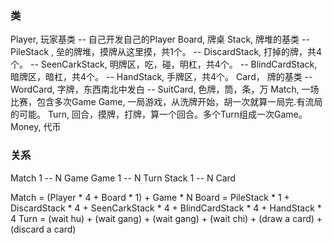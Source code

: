 ### 类
Player, 玩家基类
    -- 自己开发自己的Player
Board, 牌桌
Stack, 牌堆的基类
    -- PileStack , 垒的牌堆，摸牌从这里摸，共1个。
    -- DiscardStack, 打掉的牌，共4个。
    -- SeenCarkStack, 明牌区，吃，碰，明杠，共4个。
    -- BlindCardStack, 暗牌区，暗杠，共4个。
    -- HandStack, 手牌区，共4个。
Card， 牌的基类
    -- WordCard, 字牌，东西南北中发白
    -- SuitCard, 色牌，筒，条，万
Match, 一场比赛，包含多次Game
Game, 一局游戏，从洗牌开始，胡一次就算一局完.有流局的可能。
Turn, 回合，摸牌，打牌，算一个回合。多个Turn组成一次Game。
Money, 代币

### 关系
Match    1 -- N     Game
Game     1 -- N     Turn
Stack    1 -- N     Card

Match = (Player * 4 + Board * 1) + Game * N
Board = PileStack * 1 + DiscardStack * 4 + SeenCarkStack * 4 + BlindCardStack * 4 + HandStack * 4
Turn = (wait hu) + (wait gang) + (wait gang) + (wait chi) + (draw a card) + (discard a card)
